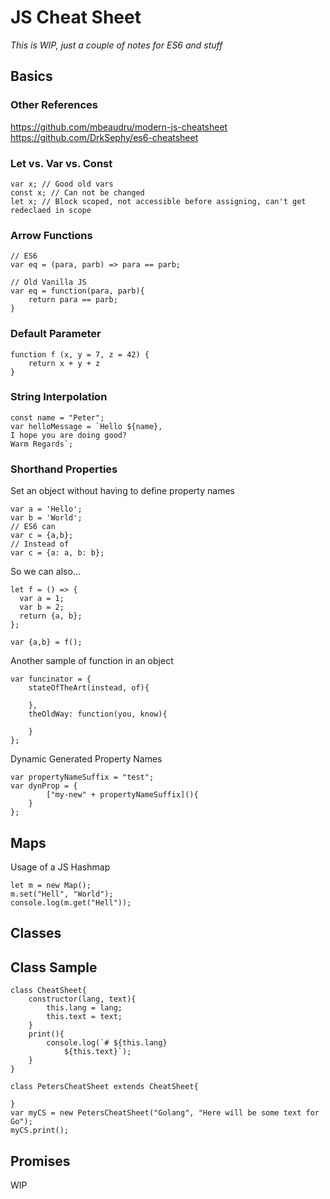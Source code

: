 # JS Cheat Sheet
*This is WIP, just a couple of notes for ES6 and stuff*

## Basics

### Other References
https://github.com/mbeaudru/modern-js-cheatsheet
https://github.com/DrkSephy/es6-cheatsheet

### Let vs. Var vs. Const
```JS
var x; // Good old vars
const x; // Can not be changed
let x; // Block scoped, not accessible before assigning, can't get redeclaed in scope
```

### Arrow Functions

```JS
// ES6
var eq = (para, parb) => para == parb;

// Old Vanilla JS
var eq = function(para, parb){
	return para == parb;
}
```

### Default Parameter
```JS
function f (x, y = 7, z = 42) {
    return x + y + z
}
```

### String Interpolation
```JS
const name = "Peter";
var helloMessage = `Hello ${name},
I hope you are doing good?
Warm Regards`;
```

### Shorthand Properties
Set an object without having to define property names

```JS
var a = 'Hello';
var b = 'World';
// ES6 can
var c = {a,b};
// Instead of
var c = {a: a, b: b};
```

So we can also...
```JS
let f = () => {
  var a = 1;
  var b = 2;
  return {a, b};
};

var {a,b} = f();
```

Another sample of function in an object
```JS
var funcinator = {
	stateOfTheArt(instead, of){

	},
	theOldWay: function(you, know){

	}
};
```
Dynamic Generated Property Names
```JS
var propertyNameSuffix = "test";
var dynProp = {
		["my-new" + propertyNameSuffix](){
	}
};
```

## Maps
Usage of a JS Hashmap
```JS
let m = new Map();
m.set("Hell", "World");
console.log(m.get("Hell"));
```

## Classes

## Class Sample
```JS
class CheatSheet{
	constructor(lang, text){
		this.lang = lang;
		this.text = text;
	}
	print(){
		console.log(`# ${this.lang}
			${this.text}`);
	}
}

class PetersCheatSheet extends CheatSheet{

}
var myCS = new PetersCheatSheet("Golang", "Here will be some text for Go");
myCS.print();
```

## Promises
WIP